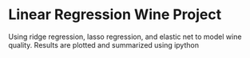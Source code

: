 # Linear Regression Wine Project
Using ridge regression, lasso regression, and elastic net to model wine quality. Results are plotted and summarized using ipython
